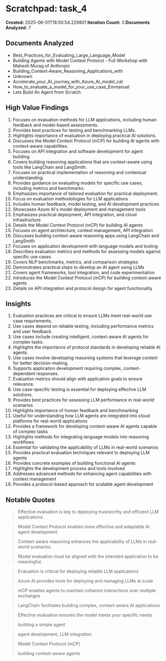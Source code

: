 # Scratchpad: task_4

**Created:** 2025-06-01T18:50:54.229801
**Iteration Count:** 3
**Documents Analyzed:** 7

## Documents Analyzed
- Best_Practices_for_Evaluating_Large_Language_Model
- Building Agents with Model Context Protocol - Full Workshop with Mahesh Murag of Anthropic
- Building_Context-Aware_Reasoning_Applications_with
- Unknown
- Accelerate_your_AI_journey_with_Azure_AI_model_cat
- How_to_evaluate_a_model_for_your_use_case_Emmanuel
- Lets Build An Agent from Scratch

## High Value Findings
1. Focuses on evaluation methods for LLM applications, including human feedback and model-based assessments.
2. Provides best practices for testing and benchmarking LLMs.
3. Highlights importance of evaluation in deploying practical AI solutions.
4. Discusses the Model Context Protocol (mCP) for building AI agents with context-aware capabilities.
5. Focuses on API integration and software development for agent building.
6. Covers building reasoning applications that are context-aware using tools like LangChain and LangSmith.
7. Focuses on practical implementation of reasoning and contextual understanding.
8. Provides guidance on evaluating models for specific use cases, including metrics and benchmarks.
9. Emphasizes importance of tailored evaluation for practical deployment.
10. Focus on evaluation methodologies for LLM applications
11. Includes human feedback, model testing, and AI development practices
12. Showcases Azure AI's model deployment and management tools
13. Emphasizes practical deployment, API integration, and cloud infrastructure
14. Details the Model Context Protocol (mCP) for building AI agents
15. Focuses on agent architecture, context management, API integration
16. Discusses building context-aware reasoning apps using LangChain and LangSmith
17. Focuses on application development with language models and tooling
18. Describes evaluation metrics and methods for assessing models against specific use cases
19. Covers NLP benchmarks, metrics, and comparison strategies
20. Demonstrates practical steps to develop an AI agent using LLMs
21. Covers agent frameworks, tool integration, and code experimentation
22. Introduces the Model Context Protocol (mCP) for building context-aware agents
23. Details on API integration and protocol design for agent functionality

## Insights
1. Evaluation practices are critical to ensure LLMs meet real-world use case requirements.
2. Use cases depend on reliable testing, including performance metrics and user feedback.
3. Use cases include creating intelligent, context-aware AI agents for complex tasks.
4. Highlights the importance of protocol standards in developing reliable AI agents.
5. Use cases involve developing reasoning systems that leverage context for better decision-making.
6. Supports application development requiring complex, context-dependent responses.
7. Evaluation metrics should align with application goals to ensure relevance.
8. Use case-specific testing is essential for deploying effective LLM solutions.
9. Provides best practices for assessing LLM performance in real-world scenarios
10. Highlights importance of human feedback and benchmarking
11. Useful for understanding how LLM agents are integrated into cloud platforms for real-world applications
12. Provides a framework for developing context-aware AI agents capable of complex tasks
13. Highlights methods for integrating language models into reasoning workflows
14. Essential for validating the applicability of LLMs in real-world scenarios
15. Provides practical evaluation techniques relevant to deploying LLM agents
16. Provides concrete examples of building functional AI agents
17. Highlights the development process and tools involved
18. Addresses advanced methods for enhancing agent capabilities with context management
19. Provides a protocol-based approach for scalable agent development

## Notable Quotes
> Effective evaluation is key to deploying trustworthy and efficient LLM applications.

> Model Context Protocol enables more effective and adaptable AI agent development.

> Context-aware reasoning enhances the applicability of LLMs in real-world scenarios.

> Model evaluation must be aligned with the intended application to be meaningful.

> Evaluation is critical for deploying reliable LLM applications

> Azure AI provides tools for deploying and managing LLMs at scale

> mCP enables agents to maintain coherent interactions over multiple exchanges

> LangChain facilitates building complex, context-aware AI applications

> Effective evaluation ensures the model meets your specific needs

> building a simple agent

> agent development, LLM integration

> Model Context Protocol (mCP)

> building context-aware agents
